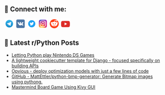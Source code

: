 ## 🔎 Connect with me:
[<img src="https://github.com/bullbesh/bullbesh/blob/main/images/Telegram.png" width="32" height="32" />](https://t.me/bullbesh)
[<img src="https://github.com/bullbesh/bullbesh/blob/main/images/VK.png" width="32" height="32" />](https://vk.com/bullbesh)
[<img src="https://github.com/bullbesh/bullbesh/blob/main/images/Twitter.png" width="32" height="32" />](https://twitter.com/bullbesh1)
[<img src="https://github.com/bullbesh/bullbesh/blob/main/images/Instagram.png" width="32" height="32" />](https://www.instagram.com/bullbesh)
[<img src="https://github.com/bullbesh/bullbesh/blob/main/images/Reddit.png" width="32" height="32" />](https://www.reddit.com/user/bullbesh)
[<img src="https://github.com/bullbesh/bullbesh/blob/main/images/YouTube.png" width="32" height="32" />](https://www.youtube.com/channel/UCtfjRs6uzgq5mfm8S06WTcg)

## 📕 Latest r/Python Posts
<!-- BLOG-POST-LIST:START -->
- [Letting Python play Nintendo DS Games](https://www.reddit.com/r/Python/comments/17k2kv0/letting_python_play_nintendo_ds_games/)
- [A lightweight cookiecutter template for Django - focused specifically on building APIs](https://www.reddit.com/r/Python/comments/17k0g04/a_lightweight_cookiecutter_template_for_django/)
- [Opvious - deploy optimization models with just a few lines of code](https://www.reddit.com/r/Python/comments/17jxrfv/opvious_deploy_optimization_models_with_just_a/)
- [GitHub - MattEttler/python-bmp-generator: Generate Bitmap images using pythong.](https://www.reddit.com/r/Python/comments/17juuvh/github_mattettlerpythonbmpgenerator_generate/)
- [Mastermind Board Game Using Kivy GUI](https://www.reddit.com/r/Python/comments/17jua4w/mastermind_board_game_using_kivy_gui/)
<!-- BLOG-POST-LIST:END -->
